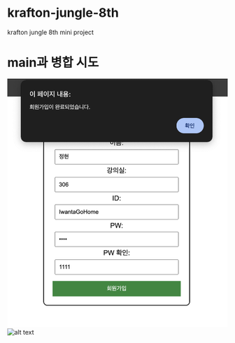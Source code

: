 # krafton-jungle-8th
krafton jungle 8th mini project

# main과 병합 시도

![alt text](</png/스크린샷 2025-03-10 오후 10.44.09.png>)
![alt text](</png/스크린샷 2025-03-10 오후 10.45.48.png>)